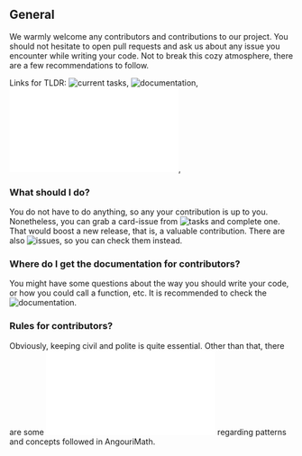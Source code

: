 ## General

We warmly welcome any contributors and contributions to our project. You should not hesitate to open pull requests and ask us about any issue you encounter while writing your code. Not to break this cozy atmosphere, there are a few recommendations to follow.

Links for TLDR: ![current tasks](https://github.com/asc-community/AngouriMath/projects), ![documentation](./Sources/AngouriMath/Docs/Contributing), ![rules](./Sources/AngouriMath/Docs/Contributing/coding_rules.md), 

### What should I do?

You do not have to do anything, so any your contribution is up to you. Nonetheless, you can grab a card-issue from ![tasks](https://github.com/asc-community/AngouriMath/projects) and complete one. That would boost a new release, that is, a valuable contribution. There are also ![issues](https://github.com/asc-community/AngouriMath/issues), so you can check them instead.

### Where do I get the documentation for contributors?

You might have some questions about the way you should write your code, or how you could call a function, etc. It is recommended to check the ![documentation](./Sources/AngouriMath/Docs/Contributing).

### Rules for contributors?

Obviously, keeping civil and polite is quite essential. Other than that, there are some ![rules](./Sources/AngouriMath/Docs/Contributing/coding_rules.md) regarding patterns and concepts followed in AngouriMath.